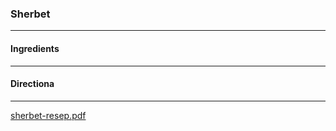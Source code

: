 ### Sherbet
---
#### Ingredients

---
#### Directiona

---
[sherbet-resep.pdf](https://github.com/willatkova/recipes/files/3826722/sherbet-resep.pdf)